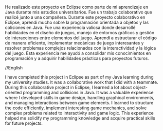 He realizado este proyecto en Eclipse como parte de mi aprendizaje en Java durante mis estudios universitarios. Fue un trabajo colaborativo que realicé junto a una compañera. Durante este proyecto colaborativo en Eclipse, aprendí mucho sobre la programación orientada a objetos y las colisiones en Java. Fue una experiencia valiosa donde desarrollé habilidades en el diseño de juegos, manejo de entornos gráficos y gestión de interacciones entre elementos del juego. Aprendí a estructurar el código de manera eficiente, implementar mecánicas de juego interesantes y resolver problemas complejos relacionados con la interactividad y la lógica del juego. Esta experiencia me ayudó a consolidar mis conocimientos en programación y a adquirir habilidades prácticas para proyectos futuros.

//English

I have completed this project in Eclipse as part of my Java learning during my university studies. It was a collaborative work that I did with a teammate. During this collaborative project in Eclipse, I learned a lot about object-oriented programming and collisions in Java. It was a valuable experience where I developed skills in game design, handling graphical environments, and managing interactions between game elements. I learned to structure the code efficiently, implement interesting game mechanics, and solve complex problems related to interactivity and game logic. This experience helped me solidify my programming knowledge and acquire practical skills for future projects.
